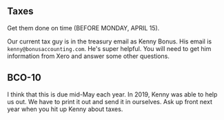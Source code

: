 ## Taxes

Get them done on time (BEFORE MONDAY, APRIL 15).

Our current tax guy is in the treasury email as Kenny Bonus. His email is `kenny@bonusaccounting.com`. He's super helpful. You will need to get him information from Xero and answer some other questions.

## BCO-10

I think that this is due mid-May each year. In 2019, Kenny was able to help us out. We have to print it out and send it in ourselves. Ask up front next year when you hit up Kenny about taxes.
